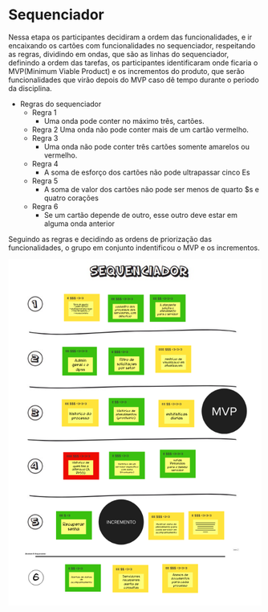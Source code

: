 # Sequenciador 

Nessa etapa os participantes decidiram a ordem das funcionalidades, e ir encaixando os cartões com funcionalidades no sequenciador, respeitando as regras, dividindo em ondas, que são as linhas do sequenciador, definindo a ordem das tarefas, os participantes identificaram onde ficaria o MVP(Minimum Viable Product) e os incrementos do produto, que serão funcionalidades que virão depois do MVP caso dê tempo durante o periodo da disciplina.

- Regras do sequenciador
    - Regra 1
        - Uma onda pode conter no máximo três, cartões.
    - Regra 2
        Uma onda não pode conter mais de um cartão vermelho.
    - Regra 3
        - Uma onda não pode conter três cartões somente amarelos ou vermelho.
    - Regra 4
        - A soma de esforço dos cartões não pode ultrapassar cinco Es
    - Regra 5
        -   A soma de valor dos cartões não pode ser menos de quarto $s e quatro corações
    - Regra 6
        - Se um cartão depende de outro, esse outro deve estar em alguma onda anterior

Seguindo as regras e decidindo as ordens de priorização das funcionalidades, o grupo em conjunto indentificou o MVP e os incrementos.

![Sequenciador](../assets/img/sequencer.png)